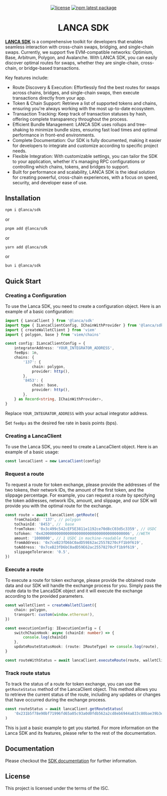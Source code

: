 <div align="center">

[![license](https://img.shields.io/badge/license-ISC-blue)](ISC)
[![npm latest package](https://img.shields.io/npm/v/@lanca/sdk/latest.svg)](https://www.npmjs.com/package/@lanca/sdk)

</div>

<h1 align="center">LANCA SDK</h1>

[**LANCA SDK**](https://docs.lanca.io/getting-started) is a comprehensive toolkit for developers that enables seamless interaction with cross-chain swaps, bridging, and single-chain swaps. Currently, we support five EVM-compatible networks: Optimism, Base, Arbitrum, Polygon, and Avalanche. With LANCA SDK, you can easily discover optimal routes for swaps, whether they are single-chain, cross-chain, or bridge-based transactions.

Key features include:

- Route Discovery & Execution: Effortlessly find the best routes for swaps across chains, bridges, and single-chain swaps, then execute transactions directly from your app.
- Token & Chain Support: Retrieve a list of supported tokens and chains, ensuring you're always working with the most up-to-date ecosystem.
- Transaction Tracking: Keep track of transaction statuses by hash, offering complete transparency throughout the process.
- Efficient Bundle Management: LANCA SDK uses rollups and tree-shaking to minimize bundle sizes, ensuring fast load times and optimal performance in front-end environments.
- Complete Documentation: Our SDK is fully documented, making it easier for developers to integrate and customize according to specific project needs.
- Flexible Integration: With customizable settings, you can tailor the SDK to your application, whether it's managing RPC configurations or controlling which chains, tokens, and bridges to support.
- Built for performance and scalability, LANCA SDK is the ideal solution for creating powerful, cross-chain experiences, with a focus on speed, security, and developer ease of use.

## Installation

```bash
npm i @lanca/sdk
```

or

```bash
pnpm add @lanca/sdk
```

or

```bash
yarn add @lanca/sdk
```

or

```bash
bun i @lanca/sdk
```

## Quick Start

### Creating a Configuration

To use the Lanca SDK, you need to create a configuration object. Here is an example of a basic configuration:

```ts
import { LancaClient } from '@lanca/sdk'
import type { ILancaClientConfig, IChainWithProvider } from '@lanca/sdk'
import { createWalletClient } from 'viem'
import { polygon, base } from 'viem/chains'

const config: ILancaClientConfig = {
	integratorAddress: 'YOUR_INTEGRATOR_ADDRESS',
	feeBps: 1n,
	chains: {
		'137': {
			chain: polygon,
			provider: http(),
		},
		'8453': {
			chain: base,
			provider: http(),
		},
	} as Record<string, IChainWithProvider>,
}
```

Replace `YOUR_INTEGRATOR_ADDRESS` with your actual integrator address.

Set `feeBps` as the desired fee rate in basis points (bps).

### Creating a LancaClient

To use the Lanca SDK, you need to create a LancaClient object. Here is an example of a basic usage:

```ts
const lancaClient = new LancaClient(config)
```

### Request a route

To request a route for token exchange, please provide the addresses of the two tokens, their network IDs, the amount of the first token, and the slippage percentage. For example, you can request a route by specifying the token addresses, network IDs, amount, and slippage, and our SDK will provide you with the optimal route for the exchange.

```ts
const route = await lancaClient.getRoute({
	fromChainId: '137', // polygon
	toChainId: '8453', //  base
	fromToken: '0x3c499c542cEF5E3811e1192ce70d8cC03d5c3359', // USDC
	toToken: '0x4200000000000000000000000000000000000006', //WETH
	amount: '1000000', // 1 USDC in machine-readable format
	fromAddress: '0x7ceB23fD6bC0adD59E62ac25578270cFf1b9f619',
	toAddress: '0x7ceB23fD6bC0adD59E62ac25578270cFf1b9f619',
	slippageTolerance: '0.5',
})
```

### Execute a route

To execute a route for token exchange, please provide the obtained route data and our SDK will handle the exchange process for you. Simply pass the route data to the LancaSDK object and it will execute the exchange according to the provided parameters.

```ts
const walletClient = createWalletClient({
	chain: polygon,
	transport: custom(window.ethereum!),
})

const executionConfig: IExecutionConfig = {
	switchChainHook: async (chainId: number) => {
		console.log(chainId)
	},
	updateRouteStatusHook: (route: IRouteType) => console.log(route),
}

const routeWithStatus = await lancaClient.executeRoute(route, walletClient, executionConfig)
```

### Track route status

To track the status of a route for token exchange, you can use the `getRouteStatus` method of the LancaClient object. This method allows you to retrieve the current status of the route, including any updates or changes that have occurred during the exchange process.

```ts
const routeStatus = await lancaClient.getRouteStatus(
	'0x231b5f78e90bf71996fd65a05c93a0d0fdb562a2cd8eb6944a833c80bae39b3e',
)
```

This is just a basic example to get you started. For more information on the Lanca SDK and its features, please refer to the rest of the documentation.

## Documentation

Please checkout the [SDK documentation](https://docs.lanca.io/) for further information.

## License

This project is licensed under the terms of the ISC.
